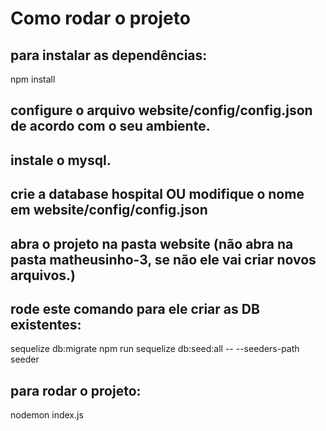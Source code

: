 # Como rodar o projeto


## para instalar as dependências:
npm install

## configure o arquivo website/config/config.json de acordo com o seu ambiente.

## instale o mysql.

## crie a database hospital OU modifique o nome em website/config/config.json

## abra o projeto na pasta website (não abra na pasta matheusinho-3, se não ele vai criar novos arquivos.)
## rode este comando para ele criar as DB existentes:

sequelize db:migrate
npm run sequelize db:seed:all -- --seeders-path seeder

## para rodar o projeto: 

nodemon index.js 


